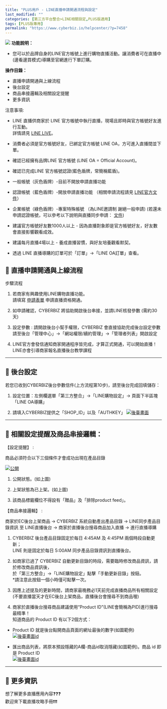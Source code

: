 ```yaml
---
title: "PLUS用戶 - LINE直播申請開通流程與設定"
last_modified: ""
categories: [第三方平台整合>LINE相關設定,PLUS版適用]
tags: [PLUS版專用]
permalink: "https://www.cyberbiz.io/helpcenter/?p=7458"
---
```


![](https://www.cyberbiz.io/helpcenter/wp-content/uploads/PLUS版3.png)
**功能說明：**  

* 您可以於品牌自身的LINE官方帳號上進行購物直播活動。讓消費者可在直播中(邊看邊買模式)導購至官網進行下單訂購。 

**操作目錄：**

* 直播申請開通與上線流程
* 後台設定
* 商品串接邏輯及相關設定提醒
* 更多資訊

注意事項:  

* LINE 直播供商家於 LINE 官方帳號中執行直播，現場且即時與官方帳號好友進行互動。  
詳情請見 [LINE LIVE](https://tw.linebiz.com/service/account-solutions/line-live/)。

* 消費者必須是官方帳號好友，已綁定官方帳號 LINE OA，方可進入直播間並下單。
* 確認已經擁有品牌LINE 官方帳號 (LINE OA = Official Account)。
* 確認已完成LINE 官方帳號認證(藍色盾牌，常簡稱藍盾)。 
* 一般帳號（灰色盾牌）-目前不開放申請直播功能
* 認證帳號（藍色盾牌）-開放申請直播功能 （相關申請流程請見 [LINE官方文件](https://tw.linebiz.com/column/line-lac-id-0418/)） 
* 企業帳號（綠色盾牌）-專案特殊帳號 （為LINE邀請制 謝絕一般申請) 
(若還未申請認證帳號，可以參考以下說明與直播同步申請： [文件](https://tw.linebiz.com/column/lac-verified/))

* 建議官方帳號好友數1000人以上 - 因為直播對象即是官方帳號好友，好友數會直接影響觀看成效。
* 建議每月直播4場以上 - 養成直播習慣，與好友培養觀看默契。
* 透過 LINE 直播導購的訂單可於「訂單」→「LINE OA訂單」查看。



## 📌 直播申請開通與上線流程

步驟流程

1. 若商家有興趣使用LINE購物直播功能。  
請填寫 [申請表單](https://forms.gle/KmBWNvvGggZR1PsYA) 申請直播資格開通。



2. 如申請確認，CYBERBIZ 將協助開啟後台串接，並請LINE核發參數 (需約30天)


3. 設定參數 : 請開啟後台小幫手權限，CYBERBIZ 會直接協助完成後台設定參數   
請至後台「管理中心」→「網站權限/續約管理」→「管理者列表」開啟設定



4. LINE官方會發信通知商家開通程序皆完成，才算正式開通，可以開始直播！  
LINE亦會引導商家報名直播後台教學課程



* * *

## 📌 後台設定


若您已收到CYBERBIZ後台參數信件(上方流程第10步)，請至後台完成回填儲存：  


1. 設定位置：左側欄選單「第三方整合」→「LINE購物設定」→ 頁面下半區塊「LINE OA導購」


2. 請填入CYBERBIZ提供之「SHOP_ID」以及「AUTHKEY」
[![後臺畫面](https://www.cyberbiz.io/support/wp-content/uploads/LINE直播申請開通流程與設定02.png)](https://www.cyberbiz.io/support/wp-content/uploads/LINE直播申請開通流程與設定02.png)



* * *

## 📌 相關設定提醒及商品串接邏輯：



【設定提醒】 :  

商品必須符合以下三個條件才會成功出現在產品目錄  

[![公開](https://www.cyberbiz.io/support/wp-content/uploads/LINE直播申請開通流程與設定03-1.png)](https://www.cyberbiz.io/support/wp-content/uploads/LINE直播申請開通流程與設定03-1.png)

1. 公開狀態。(如上圖)  

2. 上架狀態為已上架。(如上圖) 
3. 該商品標籤欄位不得設有「贈品」及「排除product feed」。 



【商品串接邏輯】 :  

商家於EC後台上架商品 → CYBERBIZ 系統自動產出產品目錄 → LINE同步產品目錄資訊 至 LINE直播後台 → 商家於直播後台搜尋商品加入直播
→ 進行直播導購  


1. CYBERBIZ 後台產品目錄固定於每日 4:45AM 及 4:45PM 兩個時段自動更新；  
LINE 則是固定於每日 5:00AM 同步產品目錄資訊到直播後台。



2. 如商家已過了 CYBERBIZ 自動更新目錄的時段，需要臨時修改商品資訊，請於修改商品資訊後，  
於「第三方整合」→「LINE購物設定」點擊「手動更新目錄」按鈕。  
*請注意此按鈕一個小時僅可點擊一次。


3. 因應上述提及的更新時間，請商家最晚務必1天前完成直播商品所有相關設定(不要直播當天才在EC後台上架商品，直播後台會搜尋不到商品喔) 


4. 商家於直播後台搜尋商品建議使用“Product ID”(LINE會簡稱為PID)進行搜尋最精準！  
知道商品的 Product ID 有以下2個方式：  


* Product ID 就是後台點開商品頁面的網址最後的數字(如圖範例)  
[![後臺畫面id](https://www.cyberbiz.io/support/wp-content/uploads/LINE直播申請開通流程與設定03.png)](https://www.cyberbiz.io/support/wp-content/uploads/LINE直播申請開通流程與設定03.png)



* 匯出商品列表，將原本預設隱藏的A欄-商品id取消隱藏(如圖範例)。商品 id 即是 Product ID  
[![後臺畫面id](https://www.cyberbiz.io/support/wp-content/uploads/LINE直播申請開通流程與設定04.png)](https://www.cyberbiz.io/support/wp-content/uploads/LINE直播申請開通流程與設定04.png)



* * *



## 📌 更多資訊



想了解更多直播應用內容❓❓❓  
歡迎來下載直播攻略手冊❗❗❗

